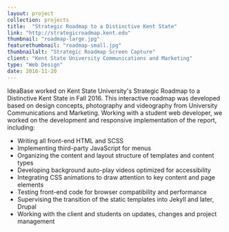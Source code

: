 ```yaml
---
layout: project
collection: projects
title:  "Strategic Roadmap to a Distinctive Kent State"
link: "http://strategicroadmap.kent.edu"
thumbnail: "roadmap-large.jpg"
featurethumbnail: "roadmap-small.jpg"
thumbnailalt: "Strategic Roadmap Screen Capture"
client: "Kent State University Communications and Marketing"
type: "Web Design"
date: 2016-11-20
---
```


IdeaBase worked on Kent State University's Strategic Roadmap to a Distinctive Kent State in Fall 2016.  This interactive roadmap was developed based on design concepts, photography and videography from University Communications and Marketing.  Working with a student web developer, we worked on the development and responsive implementation of the report, including:

* Writing all front-end HTML and SCSS
* Implementing third-party JavaScript for menus
* Organizing the content and layout structure of templates and content types
* Developing background auto-play videos optimized for accessibility
* Integrating CSS animations to draw attention to key content and page elements
* Testing front-end code for browser compatibility and performance
* Supervising the transition of the static templates into Jekyll and later, Drupal
* Working with the client and students on updates, changes and project management
